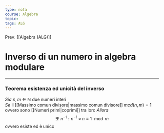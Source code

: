 ```yaml
---
type: nota
course: Algebra
topic: 
tags: ALG
---
```


Prev: [[Algebra (ALG)]]

# Inverso di un numero in algebra modulare
---
### Teorema esistenza ed unicità del inverso
_Sia_ $n,m \in \mathbb{N}$ due numeri interi  
_Se_ il [[Massimo comun divisore|massimo comun divisore]] $mcd(n,m)=1$ ovvero sono [[Numeri primi|coprimi]] tra loro
_Allora_ $$\exists! \ n^{-1}:n^{-1} \times n\equiv 1 \mod m$$
ovvero esiste ed è unico
